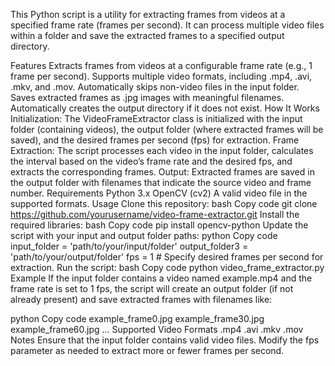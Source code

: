 
This Python script is a utility for extracting frames from videos at a specified frame rate (frames per second). It can process multiple video files within a folder and save the extracted frames to a specified output directory.

Features
Extracts frames from videos at a configurable frame rate (e.g., 1 frame per second).
Supports multiple video formats, including .mp4, .avi, .mkv, and .mov.
Automatically skips non-video files in the input folder.
Saves extracted frames as .jpg images with meaningful filenames.
Automatically creates the output directory if it does not exist.
How It Works
Initialization: The VideoFrameExtractor class is initialized with the input folder (containing videos), the output folder (where extracted frames will be saved), and the desired frames per second (fps) for extraction.
Frame Extraction: The script processes each video in the input folder, calculates the interval based on the video’s frame rate and the desired fps, and extracts the corresponding frames.
Output: Extracted frames are saved in the output folder with filenames that indicate the source video and frame number.
Requirements
Python 3.x
OpenCV (cv2)
A valid video file in the supported formats.
Usage
Clone this repository:
bash
Copy code
git clone https://github.com/yourusername/video-frame-extractor.git
Install the required libraries:
bash
Copy code
pip install opencv-python
Update the script with your input and output folder paths:
python
Copy code
input_folder = 'path/to/your/input/folder'
output_folder3 = 'path/to/your/output/folder'
fps = 1  # Specify desired frames per second for extraction.
Run the script:
bash
Copy code
python video_frame_extractor.py
Example
If the input folder contains a video named example.mp4 and the frame rate is set to 1 fps, the script will create an output folder (if not already present) and save extracted frames with filenames like:

python
Copy code
example_frame0.jpg
example_frame30.jpg
example_frame60.jpg
...
Supported Video Formats
.mp4
.avi
.mkv
.mov
Notes
Ensure that the input folder contains valid video files.
Modify the fps parameter as needed to extract more or fewer frames per second.
